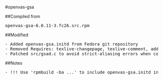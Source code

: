 #openvas-gsa

##Compiled from
<pre>openvas-gsa-6.0.11-3.fc26.src.rpm</pre>

##Modified
<pre>
- Added openvas-gsa.initd from Fedora git repository
- Removed Requires: texlive-changepage, texlive-comment, added Requires: texlive-texmf-latex
- Patched src/gsad.c to avoid strict-aliasing errors when compiled with GCC 4.4.7
</pre>

##Notes
<pre>
- !!! Use 'rpmbuild -ba ...' to include openvas-gsa.initd in .src.rpm
</pre>
